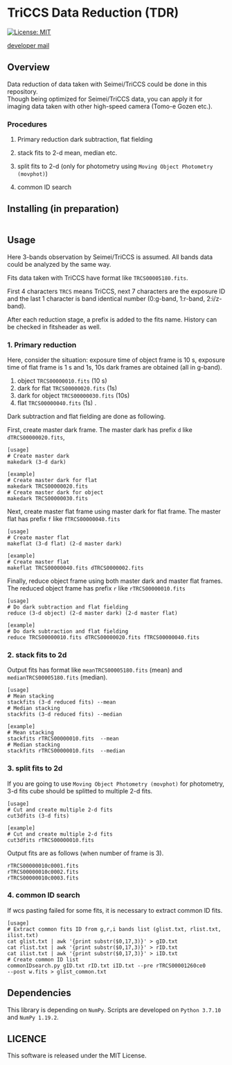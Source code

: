 # TriCCS Data Reduction (TDR)
[![License: MIT](https://img.shields.io/badge/License-MIT-yellow.svg)](https://opensource.org/licenses/MIT)

[developer mail](<mailto:beniyama@ioa.s.u-tokyo.ac.jp>)


## Overview
Data reduction of data taken with Seimei/TriCCS could be done in this repository.  
Though being optimized for Seimei/TriCCS data, 
you can apply it for imaging data taken with other high-speed camera
(Tomo-e Gozen etc.).

### Procedures
1. Primary reduction
dark subtraction, flat fielding


2. stack fits to 2-d 
mean, median etc.


3. split fits to 2-d 
(only for photometry using `Moving Object Photometry (movphot)`)

4. common ID search

## Installing (in preparation)
```pip install tdr
```


## Usage
Here 3-bands observation by Seimei/TriCCS is assumed.
All bands data could be analyzed by the same way.

Fits data taken with TriCCS have format like `TRCS00005180.fits`.

First 4 characters `TRCS` means TriCCS,
next 7 characters are the exposure ID and 
the last 1 character is band identical number (0:g-band, 1:r-band, 2:i/z-band).

After each reduction stage, a prefix is added to the fits name.
History can be checked in fitsheader as well.


### 1. Primary reduction
Here, consider the situation:
exposure time of object frame is 10 s,
exposure time of flat frame is 1 s 
and 1s, 10s dark frames are obtained (all in g-band).
1. object `TRCS00000010.fits` (10 s)
2. dark for flat `TRCS00000020.fits` (1s)
3. dark for object `TRCS00000030.fits` (10s)
4. flat `TRCS00000040.fits` (1s)
.

Dark subtraction and flat fielding are
done as following.

First, create master dark frame.
The master dark has prefix `d` like `dTRCS00000020.fits`,

```
[usage]
# Create master dark
makedark (3-d dark)

[example]
# Create master dark for flat
makedark TRCS00000020.fits
# Create master dark for object
makedark TRCS00000030.fits
```

Next, create master flat frame using master dark for flat frame.
The master flat has prefix `f` like `fTRCS00000040.fits`

```
[usage]
# Create master flat
makeflat (3-d flat) (2-d master dark)

[example]
# Create master flat
makeflat TRCS00000040.fits dTRCS0000002.fits
```

Finally, reduce object frame using both master dark and master flat frames.
The reduced object frame has prefix `r` like `rTRCS00000010.fits`

```
[usage]
# Do dark subtraction and flat fielding 
reduce (3-d object) (2-d master dark) (2-d master flat)

[example]
# Do dark subtraction and flat fielding 
reduce TRCS00000010.fits dTRCS00000020.fits fTRCS00000040.fits
```

### 2. stack fits to 2d
Output fits has format like 
`meanTRCS00005180.fits` (mean) and  
`medianTRCS00005180.fits` (median).

```
[usage]
# Mean stacking
stackfits (3-d reduced fits) --mean
# Median stacking
stackfits (3-d reduced fits) --median

[example]
# Mean stacking
stackfits rTRCS00000010.fits  --mean
# Median stacking
stackfits rTRCS00000010.fits  --median
```


### 3. split fits to 2d
If you are going to use `Moving Object Photometry (movphot)` for photometry,
3-d fits cube should be splitted to multiple 2-d fits.

```
[usage]
# Cut and create multiple 2-d fits
cut3dfits (3-d fits)

[example]
# Cut and create multiple 2-d fits
cut3dfits rTRCS00000010.fits
```
Output fits are as follows (when number of frame is 3).
```
rTRCS00000010c0001.fits
rTRCS00000010c0002.fits
rTRCS00000010c0003.fits
``` 

### 4. common ID search
If wcs pasting failed for some fits,
it is necessary to extract common ID fits.

```
[usage]
# Extract common fits ID from g,r,i bands list (glist.txt, rlist.txt, ilist.txt)
cat glist.txt | awk '{print substr($0,17,3)}' > gID.txt
cat rlist.txt | awk '{print substr($0,17,3)}' > rID.txt
cat ilist.txt | awk '{print substr($0,17,3)}' > iID.txt
# Create common ID list 
commonIDsearch.py gID.txt rID.txt iID.txt --pre rTRCS00001260ce0 
--post w.fits > glist_common.txt
```

## Dependencies
This library is depending on `NumPy`.
Scripts are developed on `Python 3.7.10` and `NumPy 1.19.2`.


## LICENCE
This software is released under the MIT License.
